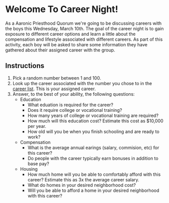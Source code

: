 # Welcome To Career Night!

As a Aaronic Priesthood Quorum we're going to be discussing careers with the boys this Wednesday, March 10th.
The goal of the career night is to gain exposure to different career options and learn a little about the compensation and lifestyle associated with different careers.
As part of this activity, each boy will be asked to share some information they have gathered about their assigned career with the group.

## Instructions

1. Pick a random number between 1 and 100.
2. Look up the career associated with the number you chose to in the [career list](career-list.md). This is your assigned career.
3. Answer, to the best of your ability, the following questions:
   - Education
     - What eduation is required for the career?
     - Does it require college or vocational training?
     - How many years of college or vocational training are required?
     - How much will this education cost? Estimate this cost as $10,000 per year.
     - How old will you be when you finish schooling and are ready to work?
   - Compensation
     - What is the average annual earings (salary, commision, etc) for this career?
     - Do people with the career typically earn bonuses in addition to base pay?
   - Housing
     - How much home will you be able to comfortably afford with this career? Estimate this as 3x the average career salary.
     - What do homes in your desired neighborhood cost?
     - Will you be able to afford a home in your desired neighborhood with this career?
